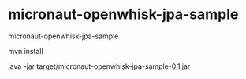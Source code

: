 # micronaut-openwhisk-jpa-sample
micronaut-openwhisk-jpa-sample

mvn install

java -jar target/micronaut-openwhisk-jpa-sample-0.1.jar
